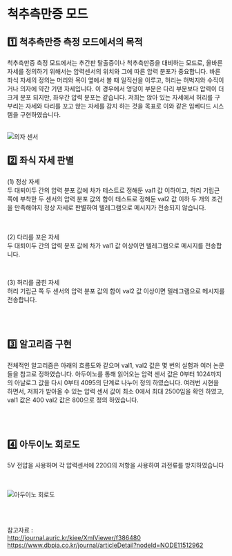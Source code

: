 # 척추측만증 모드

## 1️⃣ 척추측만증 측정 모드에서의 목적

척추측만증 측정 모드에서는 추간판 탈출증이나 척추측만증을 대비하는 모드로, 
올바른 자세를 정의하기 위해서는 압력센서의 위치와 그에 따른 압력 분포가 중요합니다.
바른 좌식 자세의 정의는 머리와 목이 옆에서 볼 때 일직선을 이루고, 허리는 허벅지와 수직이거나 의자에 약간
기댄 자세입니다. 이 경우에서 엉덩이 부분은 다리 부분보다 압력이 더 크게 분포 되지만, 좌우간 압력 분포는 같습니다.
저희는 앉아 있는 자세에서 허리를 구부리는 자세와 다리를 꼬고 앉는 자세를 감지 하는 것을 목표로 
이와 같은 임베디드 시스템을 구현하였습니다.
<br><br>

![의자 센서](https://github.com/inhatc-WirelessNetwork/WN-Project/assets/116622873/6b9ad57e-112b-4e5b-ac52-26a04c3d197f)

## 2️⃣ 좌식 자세 판별
(1) 정상 자세
<br>
두 대퇴이두 간의 압력 분포 값에 차가 테스트로 정해둔 val1 값 이하이고, 허리 기립근 쪽에 부착한
두 센서의 압력 분포 값의 합이 테스트로 정해둔 val2 값 이하 두 개의 조건을 만족해야지 
정상 자세로 판별하여 텔레그램으로 메시지가 전송되지 않습니다. 

<br><br>
(2) 다리를 꼬은 자세 
<br>
두 대퇴이두 간의 압력 분포 값에 차가 val1 값 이상이면 텔레그램으로 메시지를 전송합니다.

<br>

(3) 허리를 굽힌 자세 
<br>
허리 기립근 쪽 두 센서의 압력 분포 값의 합이 val2 값 이상이면 텔레그램으로 메시지를 전송합니다.

<br><br>

## 3️⃣ 알고리즘 구현


전체적인 알고리즘은 아래의 흐름도와 같으며 val1, val2 값은 몇 번의 실험과 여러 논문들을 참고로 정하였습니다. 
아두이노를 통해 읽어오는 압력 센서 값은 0부터 1024까지의 아날로그 값을 다시 0부터 4095의 단계로 나누어 정의 하였습니다.
여러번 시현을 하면서, 저희가 받아올 수 있는 압력 센서 값이 최소 0에서 최대 2500임을 확인 하였고, val1 값은 400
val2 값은 800으로 정의 하였습니다.

<br><br>

## 4️⃣ 아두이노 회로도


5V 전압을 사용하며 각 압력센서에 220Ω의 저항을 사용하여 과전류를 방지하였습니다

<br><br>
![아두이노 회로도](https://github.com/inhatc-WirelessNetwork/WN-Project/assets/116622873/aa50195a-3166-44ca-b03d-d637b473b1a3)

<br><br>


참고자료 : 
<br>
http://journal.auric.kr/kiee/XmlViewer/f386480
<br>
https://www.dbpia.co.kr/journal/articleDetail?nodeId=NODE11512962


